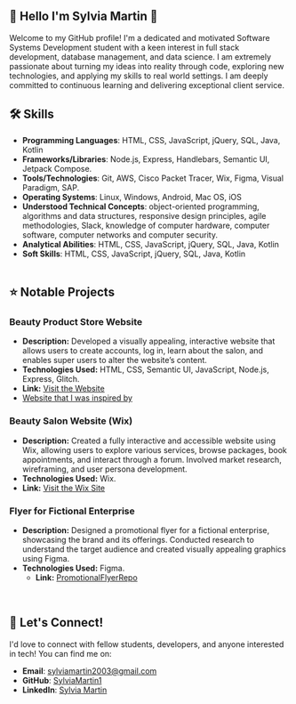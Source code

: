 ## 👋 Hello I'm Sylvia Martin 👋
Welcome to my GitHub profile! I'm a dedicated and motivated Software Systems Development student with a keen interest in full stack development, database management, and data science. I am extremely passionate about turning my ideas into reality through code, exploring new technologies, and applying my skills to real world settings. I am deeply committed to continuous learning and delivering exceptional client service. <br>


## 🛠️ Skills
- **Programming Languages**:  HTML, CSS, JavaScript, jQuery, SQL, Java, Kotlin
- **Frameworks/Libraries**:  Node.js, Express, Handlebars, Semantic UI, Jetpack Compose.
- **Tools/Technologies**: Git, AWS, Cisco Packet Tracer, Wix, Figma, Visual Paradigm, SAP.
- **Operating Systems**: Linux, Windows, Android, Mac OS, iOS
- **Understood Technical Concepts**:  object-oriented programming, algorithms and data structures, responsive design principles, agile methodologies, Slack, knowledge of computer hardware, computer software, computer networks and computer security.
- **Analytical Abilities**:  HTML, CSS, JavaScript, jQuery, SQL, Java, Kotlin
- **Soft Skills**:  HTML, CSS, JavaScript, jQuery, SQL, Java, Kotlin <br><br>


## ⭐ Notable Projects 
### Beauty Product Store Website
- **Description:** Developed a visually appealing, interactive website that allows users to create accounts, log in, learn about the salon, and enables super users to alter the website’s content.  
- **Technologies Used:** HTML, CSS, Semantic UI, JavaScript, Node.js, Express, Glitch.
 - **Link:** [Visit the Website](https://theblissfulbeautyofficialwebsite.glitch.me/) <br> 
 - [Website that I was inspired by](https://topic-08-labsm.glitch.me/)  

  
### Beauty Salon Website (Wix)
- **Description:** Created a fully interactive and accessible website using Wix, allowing users to explore various services, browse packages, book appointments, and interact through a forum. Involved market research, wireframing, and user persona development.  
- **Technologies Used:** Wix.  
 - **Link:** [Visit the Wix Site](https://20102981.wixsite.com/blissfulbeauty-1) <br> 

### Flyer for Fictional Enterprise
- **Description:** Designed a promotional flyer for a fictional enterprise, showcasing the brand and its offerings. Conducted research to understand the target audience and created visually appealing graphics using Figma.  
- **Technologies Used:** Figma.  
   -  **Link:** [PromotionalFlyerRepo](https://github.com/SylviaMartin1/RepoForPromotionalFlyer/blob/main/PromotionalFlyer.jpg) 
<br>
  
## 🚀 Let's Connect!
I'd love to connect with fellow students, developers, and anyone interested in tech! You can find me on:
- **Email**: [sylviamartin2003@gmail.com](mailto:sylviamartin2003@gmail.com)
- **GitHub**: [SylviaMartin1](https://github.com/SylviaMartin1)
- **LinkedIn**: [Sylvia Martin](https://www.linkedin.com/in/sylvia-martin/)






